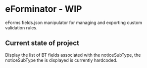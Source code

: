 # eForminator - WIP
eForms fields.json manipulator for managing and exporting custom validation rules.

## Current state of project
Display the list of BT fields associated with the noticeSubType, the noticeSubType the is displayed is currently
hardcoded.